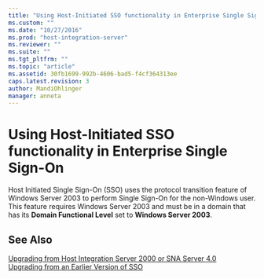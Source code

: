 ```yaml
---
title: "Using Host-Initiated SSO functionality in Enterprise Single Sign-On | Microsoft Docs"
ms.custom: ""
ms.date: "10/27/2016"
ms.prod: "host-integration-server"
ms.reviewer: ""
ms.suite: ""
ms.tgt_pltfrm: ""
ms.topic: "article"
ms.assetid: 30fb1699-992b-4606-bad5-f4cf364313ee
caps.latest.revision: 3
author: MandiOhlinger
manager: anneta
---
```

# Using Host-Initiated SSO functionality in Enterprise Single Sign-On
Host Initiated Single Sign-On (SSO) uses the protocol transition feature of Windows Server 2003 to perform Single Sign-On for the non-Windows user. This feature requires Windows Server 2003 and must be in a domain that has its **Domain Functional Level** set to **Windows Server 2003**.  
  
## See Also  
 [Upgrading from Host Integration Server 2000 or SNA Server 4.0](../esso/upgrading-from-host-integration-server-2000-or-sna-server-4-0.md)   
 [Upgrading from an Earlier Version of SSO](../esso/upgrading-from-an-earlier-version-of-sso.md)
